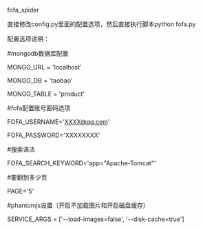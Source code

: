 fofa_spider

直接修改config.py里面的配置选项，然后直接执行脚本python fofa.py

配置选项说明：

#mongodb数据库配置

MONGO_URL = 'localhost'

MONGO_DB = 'taobao'

MONGO_TABLE = 'product'


#fofa配置账号密码选项

FOFA_USERNAME='XXXX@qq.com'

FOFA_PASSWORD='XXXXXXXX'

#搜索语法

FOFA_SEARCH_KEYWORD='app="Apache-Tomcat"'

#要翻到多少页

PAGE='5'

#phantomjs设置（开启不加载图片和开启磁盘缓存）

SERVICE_ARGS = ['--load-images=false', '--disk-cache=true']
